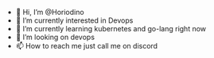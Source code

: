 - 👋 Hi, I’m @Horiodino
- 👀 I’m currently interested in Devops
- 🌱 I’m currently learning kubernetes and go-lang right now
- 💞️ I’m looking  on devops
- 📫 How to reach me just call me on discord

<!---
Horiodino/Horiodino is a ✨ special ✨ repository because its `README.md` (this file) appears on your GitHub profile.
You can click the Preview link to take a look at your changes.
--->
